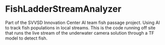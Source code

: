 # FishLadderStreamAnalyzer
Part of the SVVSD Innovation Center AI team fish passage project.  Using AI to track fish populations in local streams.  This is the code running off site that runs the live stream of the underwater camera solution through a TF model to detect fish.
